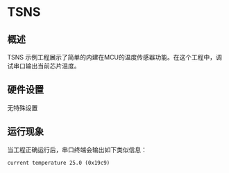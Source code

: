 # TSNS

## 概述

TSNS 示例工程展示了简单的内建在MCU的温度传感器功能。在这个工程中，调试串口输出当前芯片温度。

## 硬件设置

无特殊设置

## 运行现象

当工程正确运行后，串口终端会输出如下类似信息：
```console
current temperature 25.0 (0x19c9)
```
